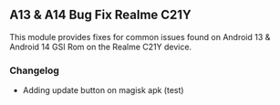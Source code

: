 ##  A13 & A14 Bug Fix Realme C21Y

This module provides fixes for common issues found on Android 13 & Android 14 GSI Rom on the Realme C21Y device. 

### Changelog

- Adding update button on magisk apk (test)